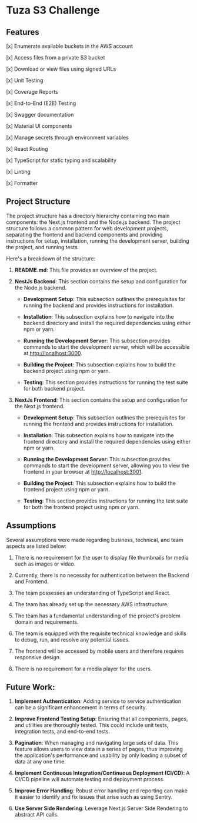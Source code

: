 # Tuza S3 Challenge

## Features

[x] Enumerate available buckets in the AWS account

[x] Access files from a private S3 bucket

[x] Download or view files using signed URLs

[x] Unit Testing

[x] Coverage Reports

[x] End-to-End (E2E) Testing

[x] Swagger documentation

[x] Material UI components

[x] Manage secrets through environment variables

[x] React Routing

[x] TypeScript for static typing and scalability

[x] Linting

[x] Formatter

## Project Structure

The project structure has a directory hierarchy containing two main components: the Next.js frontend and the Node.js backend.
The project structure follows a common pattern for web development projects, separating the frontend and backend components and providing instructions for setup, installation, running the development server, building the project, and running tests.

Here's a breakdown of the structure:

1. **README.md**: This file provides an overview of the project.

2. **NestJs Backend**: This section contains the setup and configuration for the Node.js backend.

    - **Development Setup**: This subsection outlines the prerequisites for running the backend and provides instructions for installation.

    - **Installation**: This subsection explains how to navigate into the backend directory and install the required dependencies using either npm or yarn.

    - **Running the Development Server**: This subsection provides commands to start the development server, which will be accessible at [http://localhost:3000](http://localhost:3000).

    - **Building the Project**: This subsection explains how to build the backend project using npm or yarn.

    - **Testing**: This section provides instructions for running the test suite for both backend project.

3. **NextJs Frontend**: This section contains the setup and configuration for the Next.js frontend.

    - **Development Setup**: This subsection outlines the prerequisites for running the frontend and provides instructions for installation.

    - **Installation**: This subsection explains how to navigate into the frontend directory and install the required dependencies using either npm or yarn.

    - **Running the Development Server**: This subsection provides commands to start the development server, allowing you to view the frontend in your browser at [http://localhost:3001](http://localhost:3001).

    - **Building the Project**: This subsection explains how to build the frontend project using npm or yarn.

    - **Testing**: This section provides instructions for running the test suite for both the frontend project using npm or yarn.

## Assumptions

Several assumptions were made regarding business, technical, and team aspects are listed below:

1. There is no requirement for the user to display file thumbnails for media such as images or video.

2. Currently, there is no necessity for authentication between the Backend and Frontend.

3. The team possesses an understanding of TypeScript and React.

4. The team has already set up the necessary AWS infrastructure.

5. The team has a fundamental understanding of the project's problem domain and requirements.

6. The team is equipped with the requisite technical knowledge and skills to debug, run, and resolve any potential issues.

7. The frontend will be accessed by mobile users and therefore requires responsive design.

8. There is no requirement for a media player for the users.

## Future Work:

1. **Implement Authentication**: Adding service to service authentication can be a significant enhancement in terms of security.

2. **Improve Frontend Testing Setup**: Ensuring that all components, pages, and utilities are thoroughly tested. This could include unit tests, integration tests, and end-to-end tests.

3. **Pagination**: When managing and navigating large sets of data. This feature allows users to view data in a series of pages, thus improving the application's performance and usability by only loading a subset of data at any one time.

4. **Implement Continuous Integration/Continuous Deployment (CI/CD)**: A CI/CD pipeline will automate testing and deployment process.

5. **Improve Error Handling**: Robust error handling and reporting can make it easier to identify and fix issues that arise such as using Sentry.

6. **Use Server Side Rendering**: Leverage Next.js Server Side Rendering to abstract API calls.
